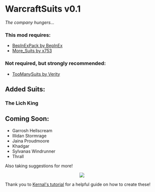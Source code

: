 # WarcraftSuits v0.1

*The company hungers...*

### This mod requires:
- [BepInExPack by BepInEx](https://thunderstore.io/c/lethal-company/p/BepInEx/BepInExPack/)
- [More_Suits by x753](https://thunderstore.io/c/lethal-company/p/x753/More_Suits/)

### Not required, but strongly recommended:
- [TooManySuits by Verity](https://thunderstore.io/c/lethal-company/p/Verity/TooManySuits/)

## Added Suits:

### The Lich King

## Coming Soon:

- Garrosh Hellscream
- Illidan Stormrage
- Jaina Proudmoore
- Khadgar
- Sylvanas Windrunner
- Thrall

Also taking suggestions for more!

<p align="center"><img src="link"></p>

Thank you to [Kernal's tutorial](https://www.youtube.com/watch?v=hIyPoJQau4A) for a helpful guide on how to create these!






